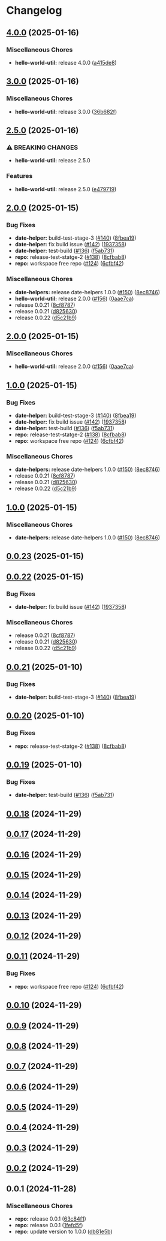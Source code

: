 # Changelog

## [4.0.0](https://github.com/iamzaker/sample-release-please-manifest/compare/date-helpers@v3.0.0...date-helpers@v4.0.0) (2025-01-16)


### Miscellaneous Chores

* **hello-world-util:** release 4.0.0 ([a415de8](https://github.com/iamzaker/sample-release-please-manifest/commit/a415de80e378d9af3871224f2492f5922d7dbf25))

## [3.0.0](https://github.com/iamzaker/sample-release-please-manifest/compare/date-helpers@v2.5.0...date-helpers@v3.0.0) (2025-01-16)


### Miscellaneous Chores

* **hello-world-util:** release 3.0.0 ([36b682f](https://github.com/iamzaker/sample-release-please-manifest/commit/36b682fe93f677be03714dab03c8a0c357bf2ffd))

## [2.5.0](https://github.com/iamzaker/sample-release-please-manifest/compare/date-helpers@v2.0.0...date-helpers@v2.5.0) (2025-01-16)


### ⚠ BREAKING CHANGES

* **hello-world-util:** release 2.5.0

### Features

* **hello-world-util:** release 2.5.0 ([e479719](https://github.com/iamzaker/sample-release-please-manifest/commit/e47971914591a232307a906d1f1ba1948cb03d14))

## [2.0.0](https://github.com/iamzaker/sample-release-please-manifest/compare/date-helpers@v0.0.9...date-helpers@v2.0.0) (2025-01-15)


### Bug Fixes

* **date-helper:** build-test-stage-3 ([#140](https://github.com/iamzaker/sample-release-please-manifest/issues/140)) ([8fbea19](https://github.com/iamzaker/sample-release-please-manifest/commit/8fbea193c233ac89aa5dae4704312d649aefb24f))
* **date-helper:** fix build issue ([#142](https://github.com/iamzaker/sample-release-please-manifest/issues/142)) ([1937358](https://github.com/iamzaker/sample-release-please-manifest/commit/193735834de45c2c7547e7a836e78647651fec7d))
* **date-helper:** test-build ([#136](https://github.com/iamzaker/sample-release-please-manifest/issues/136)) ([f5ab731](https://github.com/iamzaker/sample-release-please-manifest/commit/f5ab7311586af5faf15a2c83faccec8aef639b94))
* **repo:** release-test-statge-2 ([#138](https://github.com/iamzaker/sample-release-please-manifest/issues/138)) ([8cfbab8](https://github.com/iamzaker/sample-release-please-manifest/commit/8cfbab829d982f8523224e35a163dea2e8e09410))
* **repo:** workspace free repo ([#124](https://github.com/iamzaker/sample-release-please-manifest/issues/124)) ([6cfbf42](https://github.com/iamzaker/sample-release-please-manifest/commit/6cfbf42b293cb222887bf291a96b61930b1f5921))


### Miscellaneous Chores

* **date-helpers:** release date-helpers 1.0.0 ([#150](https://github.com/iamzaker/sample-release-please-manifest/issues/150)) ([8ec8746](https://github.com/iamzaker/sample-release-please-manifest/commit/8ec8746b466b9cdb73ab6e3772c2165d9c23c16d))
* **hello-world-util:** release 2.0.0 ([#156](https://github.com/iamzaker/sample-release-please-manifest/issues/156)) ([0aae7ca](https://github.com/iamzaker/sample-release-please-manifest/commit/0aae7cafa70dafb8c304967579500aa4ec343a2b))
* release 0.0.21 ([8cf8787](https://github.com/iamzaker/sample-release-please-manifest/commit/8cf8787c08716d943a867c5087d37e8e048a55e4))
* release 0.0.21 ([d825630](https://github.com/iamzaker/sample-release-please-manifest/commit/d8256305be7e2554c50387e34e24a58800846b1f))
* release 0.0.22 ([d5c21b9](https://github.com/iamzaker/sample-release-please-manifest/commit/d5c21b9b6f5c3c16b0ec9a7e08ed9854e0ede97c))

## [2.0.0](https://github.com/iamzaker/sample-release-please-manifest/compare/date-helpers@v1.0.0...date-helpers@v2.0.0) (2025-01-15)


### Miscellaneous Chores

* **hello-world-util:** release 2.0.0 ([#156](https://github.com/iamzaker/sample-release-please-manifest/issues/156)) ([0aae7ca](https://github.com/iamzaker/sample-release-please-manifest/commit/0aae7cafa70dafb8c304967579500aa4ec343a2b))

## [1.0.0](https://github.com/iamzaker/sample-release-please-manifest/compare/date-helpers@v0.0.9...date-helpers@v1.0.0) (2025-01-15)


### Bug Fixes

* **date-helper:** build-test-stage-3 ([#140](https://github.com/iamzaker/sample-release-please-manifest/issues/140)) ([8fbea19](https://github.com/iamzaker/sample-release-please-manifest/commit/8fbea193c233ac89aa5dae4704312d649aefb24f))
* **date-helper:** fix build issue ([#142](https://github.com/iamzaker/sample-release-please-manifest/issues/142)) ([1937358](https://github.com/iamzaker/sample-release-please-manifest/commit/193735834de45c2c7547e7a836e78647651fec7d))
* **date-helper:** test-build ([#136](https://github.com/iamzaker/sample-release-please-manifest/issues/136)) ([f5ab731](https://github.com/iamzaker/sample-release-please-manifest/commit/f5ab7311586af5faf15a2c83faccec8aef639b94))
* **repo:** release-test-statge-2 ([#138](https://github.com/iamzaker/sample-release-please-manifest/issues/138)) ([8cfbab8](https://github.com/iamzaker/sample-release-please-manifest/commit/8cfbab829d982f8523224e35a163dea2e8e09410))
* **repo:** workspace free repo ([#124](https://github.com/iamzaker/sample-release-please-manifest/issues/124)) ([6cfbf42](https://github.com/iamzaker/sample-release-please-manifest/commit/6cfbf42b293cb222887bf291a96b61930b1f5921))


### Miscellaneous Chores

* **date-helpers:** release date-helpers 1.0.0 ([#150](https://github.com/iamzaker/sample-release-please-manifest/issues/150)) ([8ec8746](https://github.com/iamzaker/sample-release-please-manifest/commit/8ec8746b466b9cdb73ab6e3772c2165d9c23c16d))
* release 0.0.21 ([8cf8787](https://github.com/iamzaker/sample-release-please-manifest/commit/8cf8787c08716d943a867c5087d37e8e048a55e4))
* release 0.0.21 ([d825630](https://github.com/iamzaker/sample-release-please-manifest/commit/d8256305be7e2554c50387e34e24a58800846b1f))
* release 0.0.22 ([d5c21b9](https://github.com/iamzaker/sample-release-please-manifest/commit/d5c21b9b6f5c3c16b0ec9a7e08ed9854e0ede97c))

## [1.0.0](https://github.com/iamzaker/sample-release-please-manifest/compare/date-helpers@v0.0.23...date-helpers@v1.0.0) (2025-01-15)


### Miscellaneous Chores

* **date-helpers:** release date-helpers 1.0.0 ([#150](https://github.com/iamzaker/sample-release-please-manifest/issues/150)) ([8ec8746](https://github.com/iamzaker/sample-release-please-manifest/commit/8ec8746b466b9cdb73ab6e3772c2165d9c23c16d))

## [0.0.23](https://github.com/iamzaker/sample-release-please-manifest/compare/date-helpers@v0.0.22...date-helpers@v0.0.23) (2025-01-15)

## [0.0.22](https://github.com/iamzaker/sample-release-please-manifest/compare/date-helpers@v0.0.21...date-helpers@v0.0.22) (2025-01-15)


### Bug Fixes

* **date-helper:** fix build issue ([#142](https://github.com/iamzaker/sample-release-please-manifest/issues/142)) ([1937358](https://github.com/iamzaker/sample-release-please-manifest/commit/193735834de45c2c7547e7a836e78647651fec7d))


### Miscellaneous Chores

* release 0.0.21 ([8cf8787](https://github.com/iamzaker/sample-release-please-manifest/commit/8cf8787c08716d943a867c5087d37e8e048a55e4))
* release 0.0.21 ([d825630](https://github.com/iamzaker/sample-release-please-manifest/commit/d8256305be7e2554c50387e34e24a58800846b1f))
* release 0.0.22 ([d5c21b9](https://github.com/iamzaker/sample-release-please-manifest/commit/d5c21b9b6f5c3c16b0ec9a7e08ed9854e0ede97c))

## [0.0.21](https://github.com/iamzaker/sample-release-please-manifest/compare/date-helpers@v0.0.20...date-helpers@v0.0.21) (2025-01-10)


### Bug Fixes

* **date-helper:** build-test-stage-3 ([#140](https://github.com/iamzaker/sample-release-please-manifest/issues/140)) ([8fbea19](https://github.com/iamzaker/sample-release-please-manifest/commit/8fbea193c233ac89aa5dae4704312d649aefb24f))

## [0.0.20](https://github.com/iamzaker/sample-release-please-manifest/compare/date-helpers@v0.0.19...date-helpers@v0.0.20) (2025-01-10)


### Bug Fixes

* **repo:** release-test-statge-2 ([#138](https://github.com/iamzaker/sample-release-please-manifest/issues/138)) ([8cfbab8](https://github.com/iamzaker/sample-release-please-manifest/commit/8cfbab829d982f8523224e35a163dea2e8e09410))

## [0.0.19](https://github.com/iamzaker/sample-release-please-manifest/compare/date-helpers@v0.0.18...date-helpers@v0.0.19) (2025-01-10)


### Bug Fixes

* **date-helper:** test-build ([#136](https://github.com/iamzaker/sample-release-please-manifest/issues/136)) ([f5ab731](https://github.com/iamzaker/sample-release-please-manifest/commit/f5ab7311586af5faf15a2c83faccec8aef639b94))

## [0.0.18](https://github.com/iamzaker/sample-release-please-manifest/compare/date-helpers@v0.0.17...date-helpers@v0.0.18) (2024-11-29)

## [0.0.17](https://github.com/iamzaker/sample-release-please-manifest/compare/date-helpers@v0.0.16...date-helpers@v0.0.17) (2024-11-29)

## [0.0.16](https://github.com/iamzaker/sample-release-please-manifest/compare/date-helpers@v0.0.15...date-helpers@v0.0.16) (2024-11-29)

## [0.0.15](https://github.com/iamzaker/sample-release-please-manifest/compare/date-helpers@v0.0.14...date-helpers@v0.0.15) (2024-11-29)

## [0.0.14](https://github.com/iamzaker/sample-release-please-manifest/compare/date-helpers@v0.0.13...date-helpers@v0.0.14) (2024-11-29)

## [0.0.13](https://github.com/iamzaker/sample-release-please-manifest/compare/date-helpers@v0.0.12...date-helpers@v0.0.13) (2024-11-29)

## [0.0.12](https://github.com/iamzaker/sample-release-please-manifest/compare/date-helpers@v0.0.11...date-helpers@v0.0.12) (2024-11-29)

## [0.0.11](https://github.com/iamzaker/sample-release-please-manifest/compare/date-helpers@v0.0.10...date-helpers@v0.0.11) (2024-11-29)


### Bug Fixes

* **repo:** workspace free repo ([#124](https://github.com/iamzaker/sample-release-please-manifest/issues/124)) ([6cfbf42](https://github.com/iamzaker/sample-release-please-manifest/commit/6cfbf42b293cb222887bf291a96b61930b1f5921))

## [0.0.10](https://github.com/iamzaker/sample-release-please-manifest/compare/date-helpers@v0.0.9...date-helpers@v0.0.10) (2024-11-29)

## [0.0.9](https://github.com/iamzaker/sample-release-please-manifest/compare/date-helpers@v0.0.8...date-helpers@v0.0.9) (2024-11-29)

## [0.0.8](https://github.com/iamzaker/sample-release-please-manifest/compare/date-helpers@v0.0.7...date-helpers@v0.0.8) (2024-11-29)

## [0.0.7](https://github.com/iamzaker/sample-release-please-manifest/compare/date-helpers@v0.0.6...date-helpers@v0.0.7) (2024-11-29)

## [0.0.6](https://github.com/iamzaker/sample-release-please-manifest/compare/date-helpers@v0.0.5...date-helpers@v0.0.6) (2024-11-29)

## [0.0.5](https://github.com/iamzaker/sample-release-please-manifest/compare/date-helpers@v0.0.4...date-helpers@v0.0.5) (2024-11-29)

## [0.0.4](https://github.com/iamzaker/sample-release-please-manifest/compare/date-helpers@v0.0.3...date-helpers@v0.0.4) (2024-11-29)

## [0.0.3](https://github.com/iamzaker/sample-release-please-manifest/compare/date-helpers@v0.0.2...date-helpers@v0.0.3) (2024-11-29)

## [0.0.2](https://github.com/iamzaker/sample-release-please-manifest/compare/date-helpers@v0.0.1...date-helpers@v0.0.2) (2024-11-29)

## 0.0.1 (2024-11-28)


### Miscellaneous Chores

* **repo:** release 0.0.1 ([63c84f1](https://github.com/iamzaker/sample-release-please-manifest/commit/63c84f1f9b18083f3f7948aa1493b9fec5f5e938))
* **repo:** release 0.0.1 ([1fefd5f](https://github.com/iamzaker/sample-release-please-manifest/commit/1fefd5f0a9e31e25500a8b3183c776c8a23e4613))
* **repo:** update version to 1.0.0 ([db81e5b](https://github.com/iamzaker/sample-release-please-manifest/commit/db81e5b0c8daa4abaa20ebffa56221d27c7e68c4))
